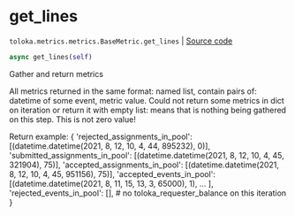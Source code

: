 # get_lines
`toloka.metrics.metrics.BaseMetric.get_lines` | [Source code](https://github.com/Toloka/toloka-kit/blob/v1.0.2/src/metrics/metrics.py#L98)

```python
async get_lines(self)
```

Gather and return metrics


All metrics returned in the same format: named list, contain pairs of: datetime of some event, metric value.
Could not return some metrics in dict on iteration or return it with empty list:
means that is nothing being gathered on this step. This is not zero value!

Return example:
{
    'rejected_assignments_in_pool': [(datetime.datetime(2021, 8, 12, 10, 4, 44, 895232), 0)],
    'submitted_assignments_in_pool': [(datetime.datetime(2021, 8, 12, 10, 4, 45, 321904), 75)],
    'accepted_assignments_in_pool': [(datetime.datetime(2021, 8, 12, 10, 4, 45, 951156), 75)],
    'accepted_events_in_pool': [(datetime.datetime(2021, 8, 11, 15, 13, 3, 65000), 1), ... ],
    'rejected_events_in_pool': [],
    # no toloka_requester_balance on this iteration
}


